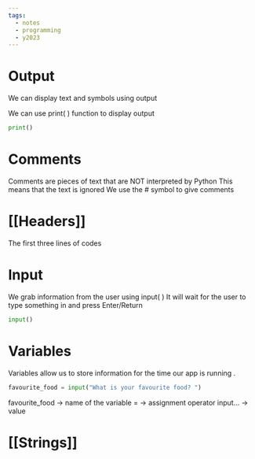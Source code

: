 ```yaml
---
tags:
  - notes
  - programming
  - y2023
---
```

# Output
We can display text and symbols using output

We can use print( ) function to display output

```python
print()
```

# Comments
Comments are pieces of text that are NOT interpreted by Python 
This means that the text is ignored
We use the # symbol to give comments 

# [[Headers]]

The first three lines of codes

# Input
We grab information from the user using input( )
It will wait for the user to type something in and press Enter/Return

```python
input()
```

# Variables 
Variables allow us to store information for the time our app is running .

```python
favourite_food = input("What is your favourite food? ")
```

favourite_food -> name of the variable
= -> assignment operator
input... -> value

# [[Strings]]

